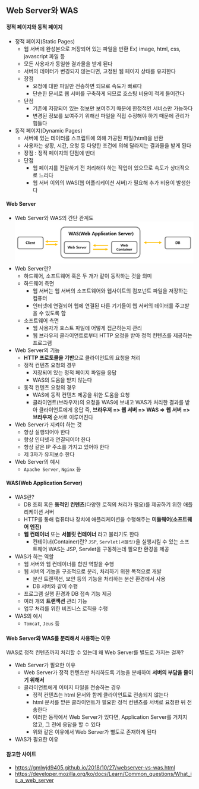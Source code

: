 ## Web Server와 WAS
#### 정적 페이지와 동적 페이지
- 정적 페이지(Static Pages)
  - 웹 서버에 완성본으로 저장되어 있는 파일을 반환
    Ex) image, html, css, javascript 파일 등
  - 모든 사용자가 동일한 결과물을 받게 된다
  - 서버의 데이터가 변경되지 않는다면, 고정된 웹 페이지 상태를 유지한다
  - 장점
    - 요청에 대한 파일만 전송하면 되므로 속도가 빠르다
    - 단순한 문서로 웹 서버를 구축하게 되므로 호스팅 비용이 적게 들어간다
  - 단점
    - 기존에 저장되어 있는 정보만 보여주기 때문에 한정적인 서비스만 가능하다
    - 변경된 정보를 보여주기 위해선 파일을 직접 수정해야 하기 때문에 관리가 힘들다
- 동적 페이지(Dynamic Pages)
  - 서버에 있는 데이터를 스크립트에 의해 가공된 파일(html)을 반환
  - 사용자는 상황, 시간, 요청 등 다양한 조건에 의해 달라지는 결과물을 받게 된다
  - 장점 : 정적 페이지의 단점에 반대
  - 단점
    - 웹 페이지를 전달하기 전 처리해야 하는 작업이 있으므로 속도가 상대적으로 느리다
    - 웹 서버 이외의 WAS(웹 어플리케이션 서버)가 필요해 추가 비용이 발생한다
    
#### Web Server
- Web Server와 WAS의 간단 관계도
  ![](image.assets/web_server_was.PNG)
- Web Server란?
  - 하드웨어, 소프트웨어 혹은 두 개가 같이 동작하는 것을 의미
  - 하드웨어 측면
    - 웹 서버는 웹 서버의 소프트웨어와 웹사이트의 컴포넌트 파일을 저장하는 컴퓨터
    - 인터넷에 연결되어 웹에 연결된 다른 기기들이 웹 서버의 데이터를 주고받을 수 있도록 함
  - 소프트웨어 측면
    - 웹 사용자가 호스트 파일에 어떻게 접근하는지 관리
    - 웹 브라우저 클라이언트로부터 HTTP 요청을 받아 정적 컨텐츠를 제공하는 프로그램
- Web Server의 기능
  - **HTTP 프로토콜을 기반**으로 클라이언트의 요청을 처리
  - 정적 컨텐츠 요청의 경우
    - 저장되어 있는 정적 페이지 파일을 응답
    - WAS의 도움을 받지 않는다
  - 동적 컨텐츠 요청의 경우
    - WAS에 동적 컨텐츠 제공을 위한 도움을 요청
    - 클라이언트(브라우저)의 요청을 WAS에 보내고 WAS가 처리한 결과를 받아 클라이언트에게 응답
      즉, **브라우저 => 웹 서버 => WAS => 웹 서버 => 브라우저** 순서로 이루어진다
- Web Server가 지켜야 하는 것
  - 항상 실행되어야 한다
  - 항상 인터넷과 연결되어야 한다
  - 항상 같은 IP 주소를 가지고 있어야 한다
  - 제 3자가 유지보수 한다
- Web Server의 예시
  - `Apache Server`, `Nginx` 등

#### WAS(Web Application Server)
- WAS란?
  - DB 조회 혹은 **동적인 컨텐츠**(다양한 로직의 처리가 필요)를 제공하기 위한 애플리케이션 서버
  - HTTP를 통해 컴퓨터나 장치에 애플리케이션을 수행해주는 **미들웨어(소프트웨어 엔진)**
  - **웹 컨테이너** 또는 **서블릿 컨테이너** 라고 불리기도 한다
    - 컨테이너(Container)란?
      `JSP`, `Servlet(서블릿)`을 실행시킬 수 있는 소프트웨어
      WAS는 JSP, Servlet을 구동하는데 필요한 환경을 제공
- WAS가 하는 역할
  - 웹 서버와 웹 컨테이너를 합친 역할을 수행
  - 웹 서버의 기능을 구조적으로 분리, 처리하기 위한 목적으로 개발
    - 분산 트랜잭션, 보안 등의 기능을 처리하는 분산 환경에서 사용
    - DB 서버와 같이 수행
  - 프로그램 실행 환경과 DB 접속 기능 제공
  - 여러 개의 **트랜잭션** 관리 기능
  - 업무 처리를 위한 비즈니스 로직을 수행
- WAS의 예시
  - `Tomcat`, `Jeus` 등

#### Web Server와 WAS를 분리해서 사용하는 이유
WAS로 정적 컨텐츠까지 처리할 수 있는데 왜 Web Server를 별도로 가지는 걸까?
- Web Server가 필요한 이유
  - Web Server가 정적 컨텐츠만 처리하도록 기능을 분배하여 **서버의 부담을 줄이기 위해서**
  - 클라이언트에게 이미지 파일을 전송하는 경우
    - 정적 컨텐츠는 html 문서와 함께 클라이언트로 전송되지 않는다
    - html 문서를 받은 클라이언트가 필요한 정적 컨텐츠를 서버로 요청한 뒤 전송한다
    - 이러한 동작에서 Web Server가 있다면, Application Server를 거치지 않고, 그 전에 응답을 할 수 있다
    - 위와 같은 이유에서 Web Server가 별도로 존재하게 된다
- WAS가 필요한 이유

#### 참고한 사이트
- https://gmlwjd9405.github.io/2018/10/27/webserver-vs-was.html
- https://developer.mozilla.org/ko/docs/Learn/Common_questions/What_is_a_web_server
